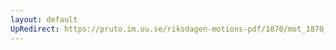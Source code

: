 ```yaml
---
layout: default
UpRedirect: https://pruto.im.uu.se/riksdagen-motions-pdf/1870/mot_1870__fk__39/mot_1870__fk__39-016.pdf
---
```

